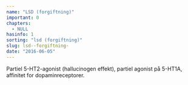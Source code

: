 ```yaml
---
name: "LSD (forgiftning)"
important: 0
chapters:
  - NULL
hasinfo: 1
sorting: "lsd (forgiftning)"
slug: lsd--forgiftning-
date: "2016-06-05"
---
```


Partiel 5-HT2-agonist (hallucinogen effekt), partiel agonist på 5-HT1A,
affinitet for dopaminreceptorer.
